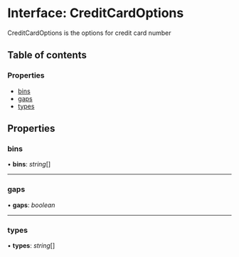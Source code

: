 # Interface: CreditCardOptions

CreditCardOptions is the options for credit card number

## Table of contents

### Properties

- [bins](creditcardoptions.md#bins)
- [gaps](creditcardoptions.md#gaps)
- [types](creditcardoptions.md#types)

## Properties

### bins

• **bins**: *string*[]

___

### gaps

• **gaps**: *boolean*

___

### types

• **types**: *string*[]
